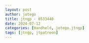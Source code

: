 ```yaml
---
layout: post
author: jotego
title: jtngp - 8533440
date: 2024-07-12
categories: [Handheld, jotego.jtngp]
tags: [jtngp, jtpatreon]
---
```


